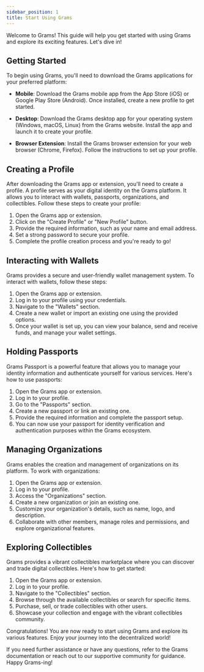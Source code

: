 ```yaml
---
sidebar_position: 1
title: Start Using Grams
---
```


Welcome to Grams! This guide will help you get started with using Grams and explore its exciting features. Let's dive in!

## Getting Started

To begin using Grams, you'll need to download the Grams applications for your preferred platform:

- **Mobile**: Download the Grams mobile app from the App Store (iOS) or Google Play Store (Android). Once installed, create a new profile to get started.

- **Desktop**: Download the Grams desktop app for your operating system (Windows, macOS, Linux) from the Grams website. Install the app and launch it to create your profile.

- **Browser Extension**: Install the Grams browser extension for your web browser (Chrome, Firefox). Follow the instructions to set up your profile.

## Creating a Profile

After downloading the Grams app or extension, you'll need to create a profile. A profile serves as your digital identity on the Grams platform. It allows you to interact with wallets, passports, organizations, and collectibles. Follow these steps to create your profile:

1. Open the Grams app or extension.
2. Click on the "Create Profile" or "New Profile" button.
3. Provide the required information, such as your name and email address.
4. Set a strong password to secure your profile.
5. Complete the profile creation process and you're ready to go!

## Interacting with Wallets

Grams provides a secure and user-friendly wallet management system. To interact with wallets, follow these steps:

1. Open the Grams app or extension.
2. Log in to your profile using your credentials.
3. Navigate to the "Wallets" section.
4. Create a new wallet or import an existing one using the provided options.
5. Once your wallet is set up, you can view your balance, send and receive funds, and manage your wallet settings.

## Holding Passports

Grams Passport is a powerful feature that allows you to manage your identity information and authenticate yourself for various services. Here's how to use passports:

1. Open the Grams app or extension.
2. Log in to your profile.
3. Go to the "Passports" section.
4. Create a new passport or link an existing one.
5. Provide the required information and complete the passport setup.
6. You can now use your passport for identity verification and authentication purposes within the Grams ecosystem.

## Managing Organizations

Grams enables the creation and management of organizations on its platform. To work with organizations:

1. Open the Grams app or extension.
2. Log in to your profile.
3. Access the "Organizations" section.
4. Create a new organization or join an existing one.
5. Customize your organization's details, such as name, logo, and description.
6. Collaborate with other members, manage roles and permissions, and explore organizational features.

## Exploring Collectibles

Grams provides a vibrant collectibles marketplace where you can discover and trade digital collectibles. Here's how to get started:

1. Open the Grams app or extension.
2. Log in to your profile.
3. Navigate to the "Collectibles" section.
4. Browse through the available collectibles or search for specific items.
5. Purchase, sell, or trade collectibles with other users.
6. Showcase your collection and engage with the vibrant collectibles community.

Congratulations! You are now ready to start using Grams and explore its various features. Enjoy your journey into the decentralized world!

If you need further assistance or have any questions, refer to the Grams documentation or reach out to our supportive community for guidance. Happy Grams-ing!